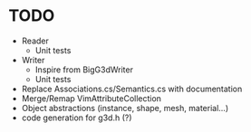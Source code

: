 # TODO

- Reader
    - Unit tests
- Writer
    - Inspire from BigG3dWriter
    - Unit tests
- Replace Associations.cs/Semantics.cs with documentation
- Merge/Remap VimAttributeCollection
- Object abstractions (instance, shape, mesh, material...)
- code generation for g3d.h (?)
